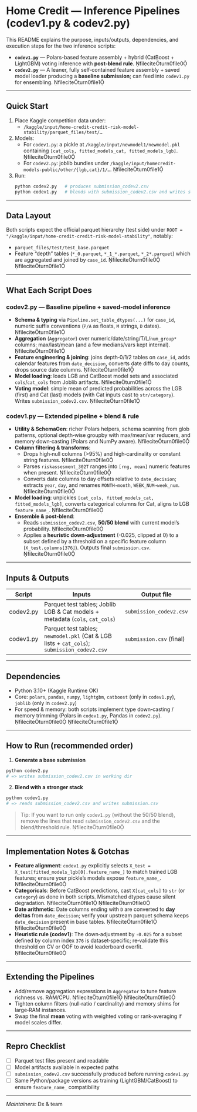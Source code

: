 # Home Credit — Inference Pipelines (codev1.py & codev2.py)

This README explains the purpose, inputs/outputs, dependencies, and execution steps for the two inference scripts:

- **`codev1.py`** — Polars-based feature assembly + hybrid (CatBoost + LightGBM) voting inference with **post‑blend rule**. fileciteturn0file0
- **`codev2.py`** — A leaner, fully self‑contained feature assembly + saved model loader producing a **baseline submission**; can feed into `codev1.py` for ensembling. fileciteturn0file1

---

## Quick Start

1. Place Kaggle competition data under:
   - `/kaggle/input/home-credit-credit-risk-model-stability/parquet_files/test/…`
2. Models:
   - For `codev1.py`: a pickle at `/kaggle/input/newmodel1/newmodel.pkl` containing `[cat_cols, fitted_models_cat, fitted_models_lgb]`. fileciteturn0file0
   - For `codev2.py`: joblib bundles under `/kaggle/input/homecredit-models-public/other/{lgb,cat}/1/…`. fileciteturn0file1
3. Run:
   ```bash
   python codev2.py   # produces submission_codev2.csv
   python codev1.py   # blends with submission_codev2.csv and writes submission.csv
   ```

---

## Data Layout

Both scripts expect the official parquet hierarchy (test side) under `ROOT = "/kaggle/input/home-credit-credit-risk-model-stability"`, notably:
- `parquet_files/test/test_base.parquet`
- Feature “depth” tables (`*_0.parquet`, `*_1_*.parquet`, `*_2*.parquet`) which are aggregated and joined by `case_id`. fileciteturn0file0 fileciteturn0file1

---

## What Each Script Does

### codev2.py — Baseline pipeline + saved-model inference
- **Schema & typing** via `Pipeline.set_table_dtypes(...)` for `case_id`, numeric suffix conventions (`P/A` as floats, `M` strings, `D` dates). fileciteturn0file1
- **Aggregation** (`Aggregator`) over numeric/date/string/T/L/`num_group*` columns: max/last/mean (and a few medians/vars kept internal). fileciteturn0file1
- **Feature engineering & joining**: joins depth‑0/1/2 tables on `case_id`, adds calendar features from `date_decision`, converts date diffs to day counts, drops source date columns. fileciteturn0file1
- **Model loading**: loads LGB and CatBoost model sets and associated `cols`/`cat_cols` from Joblib artifacts. fileciteturn0file1
- **Voting model**: simple mean of predicted probabilities across the LGB (first) and Cat (last) models (with Cat inputs cast to `str/category`). Writes `submission_codev2.csv`. fileciteturn0file1

### codev1.py — Extended pipeline + blend & rule
- **Utility & SchemaGen**: richer Polars helpers, schema scanning from glob patterns, optional depth‑wise groupby with max/mean/var reducers, and memory down‑casting (Polars and NumPy aware). fileciteturn0file0
- **Column filtering & transforms**:
  - Drops high‑null columns (>95%) and high‑cardinality or constant string features. fileciteturn0file0
  - Parses `riskassesment_302T` ranges into `[rng, mean]` numeric features when present. fileciteturn0file0
  - Converts date columns to day offsets relative to `date_decision`; extracts `year`, `day`, and renames `MONTH→month`, `WEEK_NUM→week_num`. fileciteturn0file0
- **Model loading**: unpickles `[cat_cols, fitted_models_cat, fitted_models_lgb]`, converts categorical columns for Cat, aligns to LGB `feature_name_`. fileciteturn0file0
- **Ensemble & post‑blend**:
  - Reads `submission_codev2.csv`, **50/50 blend** with current model’s probability. fileciteturn0file0
  - Applies a **heuristic down‑adjustment** (-0.025, clipped at 0) to a subset defined by a threshold on a specific feature column (`X_test.columns[376]`). Outputs final `submission.csv`. fileciteturn0file0

---

## Inputs & Outputs

| Script     | Inputs                                                                                          | Output file                  |
|------------|--------------------------------------------------------------------------------------------------|------------------------------|
| codev2.py  | Parquet test tables; Joblib LGB & Cat models + metadata (`cols`, `cat_cols`)                    | `submission_codev2.csv`      |
| codev1.py  | Parquet test tables; `newmodel.pkl` (Cat & LGB lists + `cat_cols`); `submission_codev2.csv`     | `submission.csv` (final)     |

---

## Dependencies

- Python 3.10+ (Kaggle Runtime OK)
- Core: `polars`, `pandas`, `numpy`, `lightgbm`, `catboost` (only in `codev1.py`), `joblib` (only in `codev2.py`)
- For speed & memory: both scripts implement type down‑casting / memory trimming (Polars in `codev1.py`, Pandas in `codev2.py`). fileciteturn0file0 fileciteturn0file1

---

## How to Run (recommended order)

1) **Generate a base submission**  
```bash
python codev2.py
# => writes submission_codev2.csv in working dir
```

2) **Blend with a stronger stack**  
```bash
python codev1.py
# => reads submission_codev2.csv and writes submission.csv
```

> Tip: If you want to run only `codev1.py` (without the 50/50 blend), remove the lines that read `submission_codev2.csv` and the blend/threshold rule. fileciteturn0file0

---

## Implementation Notes & Gotchas

- **Feature alignment**: `codev1.py` explicitly selects `X_test = X_test[fitted_models_lgb[0].feature_name_]` to match trained LGB features; ensure your pickle’s models expose `feature_name_`. fileciteturn0file0
- **Categoricals**: Before CatBoost predictions, cast `X[cat_cols]` to `str` (or `category`) as done in both scripts. Mismatched dtypes cause silent degradation. fileciteturn0file1 fileciteturn0file0
- **Date arithmetic**: Date columns ending with `D` are converted to **day deltas** from `date_decision`; verify your upstream parquet schema keeps `date_decision` present in base tables. fileciteturn0file1 fileciteturn0file0
- **Heuristic rule (codev1)**: The down‑adjustment by `-0.025` for a subset defined by column index `376` is dataset‑specific; re‑validate this threshold on CV or OOF to avoid leaderboard overfit. fileciteturn0file0

---

## Extending the Pipelines

- Add/remove aggregation expressions in `Aggregator` to tune feature richness vs. RAM/CPU. fileciteturn0file1 fileciteturn0file0
- Tighten column filters (null‑ratio / cardinality) and memory shims for large‑RAM instances.
- Swap the final **mean** voting with weighted voting or rank‑averaging if model scales differ.

---

## Repro Checklist

- [ ] Parquet test files present and readable
- [ ] Model artifacts available in expected paths
- [ ] `submission_codev2.csv` successfully produced before running `codev1.py`
- [ ] Same Python/package versions as training (LightGBM/CatBoost) to ensure `feature_name_` compatibility

---

*Maintainers:* Dx & team  


